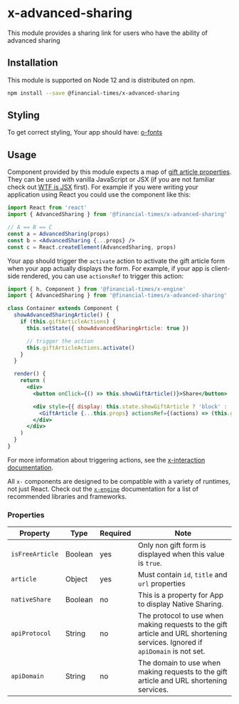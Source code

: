 # x-advanced-sharing

This module provides a sharing link for users who have the ability of advanced sharing

## Installation

This module is supported on Node 12 and is distributed on npm.

```bash
npm install --save @financial-times/x-advanced-sharing
```

## Styling

To get correct styling, Your app should have:
[o-fonts](https://registry.origami.ft.com/components/o-fonts)

## Usage

Component provided by this module expects a map of [gift article properties](#properties). They can be used with vanilla JavaScript or JSX (if you are not familiar check out [WTF is JSX][jsx-wtf] first). For example if you were writing your application using React you could use the component like this:

```jsx
import React from 'react'
import { AdvancedSharing } from '@financial-times/x-advanced-sharing'

// A == B == C
const a = AdvancedSharing(props)
const b = <AdvancedSharing {...props} />
const c = React.createElement(AdvancedSharing, props)
```

Your app should trigger the `activate` action to activate the gift article form when your app actually displays the form. For example, if your app is client-side rendered, you can use `actionsRef` to trigger this action:

```jsx
import { h, Component } from '@financial-times/x-engine'
import { AdvancedSharing } from '@financial-times/x-advanced-sharing'

class Container extends Component {
  showAdvancedSharingArticle() {
    if (this.giftArticleActions) {
      this.setState({ showAdvancedSharingArticle: true })

      // trigger the action
      this.giftArticleActions.activate()
    }
  }

  render() {
    return (
      <div>
        <button onClick={() => this.showGiftArticle()}>Share</button>

        <div style={{ display: this.state.showGiftArticle ? 'block' : 'none' }}>
          <GiftArticle {...this.props} actionsRef={(actions) => (this.giftArticleActions = actions)} />
        </div>
      </div>
    )
  }
}
```

For more information about triggering actions, see the [x-interaction documentation][interaction].

All `x-` components are designed to be compatible with a variety of runtimes, not just React. Check out the [`x-engine`][engine] documentation for a list of recommended libraries and frameworks.

[jsx-wtf]: https://jasonformat.com/wtf-is-jsx/
[interaction]: /components/x-interaction#triggering-actions-externally
[engine]: https://github.com/Financial-Times/x-dash/tree/master/packages/x-engine

### Properties

| Property        | Type    | Required | Note                                                                                                                         |
| --------------- | ------- | -------- | ---------------------------------------------------------------------------------------------------------------------------- |
| `isFreeArticle` | Boolean | yes      | Only non gift form is displayed when this value is `true`.                                                                   |
| `article`       | Object  | yes      | Must contain `id`, `title` and `url` properties                                                                              |
| `nativeShare`   | Boolean | no       | This is a property for App to display Native Sharing.                                                                        |
| `apiProtocol`   | String  | no       | The protocol to use when making requests to the gift article and URL shortening services. Ignored if `apiDomain` is not set. |
| `apiDomain`     | String  | no       | The domain to use when making requests to the gift article and URL shortening services.                                      |
